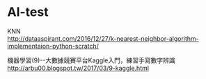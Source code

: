 # AI-test

KNN <br/>
http://dataaspirant.com/2016/12/27/k-nearest-neighbor-algorithm-implementaion-python-scratch/ <br/>

機器學習(9)--大數據競賽平台Kaggle入門，練習手寫數字辨識 <br/>
http://arbu00.blogspot.tw/2017/03/9-kaggle.html
